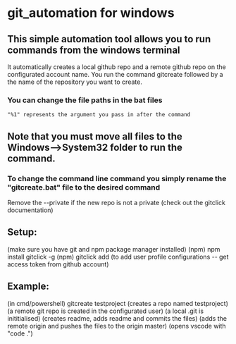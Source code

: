 # git_automation for windows

## This simple automation tool allows you to run commands from the windows terminal 

It automatically creates a local github repo and a remote github repo on the configurated account name.
    You run the command gitcreate followed by a the name of the repository you want to create.

### You can change the file paths in the bat files
    "%1" represents the argument you pass in after the command

## Note that you must move all files to the Windows-->System32 folder to run the command.
### To change the command line command you simply rename the "gitcreate.bat" file to the desired command

Remove the --private if the new repo is not a private (check out the gitclick documentation)

## Setup:
(make sure you have git and npm package manager installed)
(npm) npm install gitclick -g 
(npm) gitclick add (to add user profile configurations -- get access token from github account)

## Example:
(in cmd/powershell)
    gitcreate testproject
    (creates a repo named testproject)
    (a remote git repo is created in the configurated user)
    (a local .git is inititialised)
    (creates readme, adds readme and commits the files)
    (adds the remote origin and pushes the files to the origin master)
    (opens vscode with "code .")
